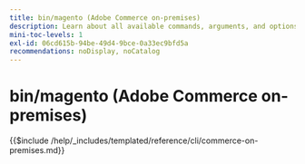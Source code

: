 ```yaml
---
title: bin/magento (Adobe Commerce on-premises)
description: Learn about all available commands, arguments, and options for the Adobe Commerce bin/magento command-line tool.
mini-toc-levels: 1
exl-id: 06cd615b-94be-49d4-9bce-0a33ec9bfd5a
recommendations: noDisplay, noCatalog
---
```

# bin/magento (Adobe Commerce on-premises)

{{$include /help/_includes/templated/reference/cli/commerce-on-premises.md}}

<!-- Last updated from includes: 2025-04-04 22:27:22 -->
